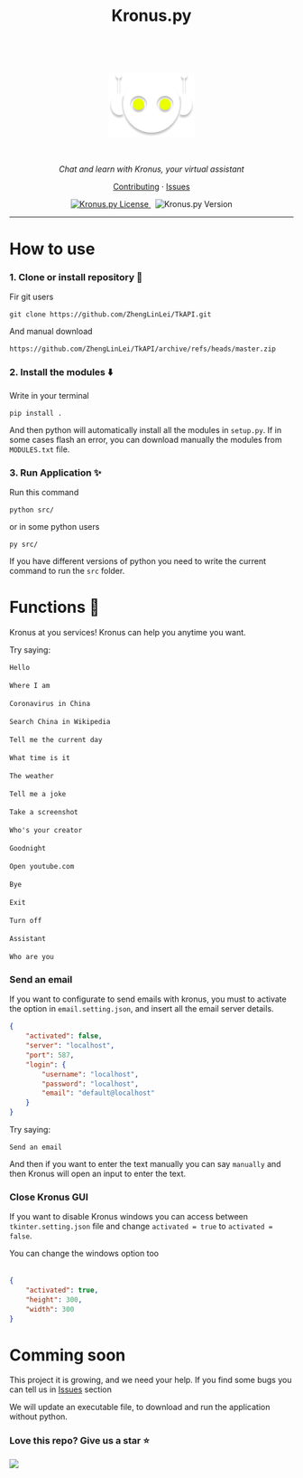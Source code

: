<h1 align="center">Kronus.py</h1>
<br>
<br>



<br>
<p align="center">
    <img src="./docs/kronus.png" alt="Kronus.py Logo" />
</p>

<br>



<p align="center">
  <i>Chat and learn with Kronus, your virtual assistant</i>
</p>

<p align="center">
  <a href="./CONTRIBUTING.md">Contributing</a>
  ·
  <a href="https://github.com/ZhengLinLei/Kronus.py/issues">Issues</a>
</p>

<p align="center">
  <a href="https://opensource.org/licenses/Apache-2.0">
    <img src="https://img.shields.io/badge/License-Apache%202.0-blue.svg" alt="Kronus.py License" />
  </a>&nbsp;
  <a>
    <img src="https://img.shields.io/badge/version-1.5-brightgreen" alt="Kronus.py Version" />
  </a>
</p>

<hr>








# How to use



### 1. Clone or install repository 📁

Fir git users
```
git clone https://github.com/ZhengLinLei/TkAPI.git
```

And manual download
```
https://github.com/ZhengLinLei/TkAPI/archive/refs/heads/master.zip
```


### 2. Install the modules ⬇️

Write in your terminal
```
pip install .
```

And then python will automatically install all the modules in `setup.py`. If in some cases flash an error, you can download manually the modules from `MODULES.txt` file.


### 3. Run Application ✨

Run this command
```
python src/
```

or in some python users
```
py src/
```

If you have different versions of python you need to write the current command to run the `src` folder.







# Functions 🤖

Kronus at you services! Kronus can help you anytime you want.

Try saying:
```
Hello

Where I am

Coronavirus in China

Search China in Wikipedia

Tell me the current day

What time is it

The weather

Tell me a joke

Take a screenshot

Who's your creator

Goodnight

Open youtube.com

Bye 

Exit

Turn off

Assistant

Who are you
```

### Send an email

If you want to configurate to send emails with kronus, you must to activate the option in `email.setting.json`, and insert all the email server details.
```JSON
{
    "activated": false,
    "server": "localhost",
    "port": 587,
    "login": {
        "username": "localhost",
        "password": "localhost",
        "email": "default@localhost"
    }
}
```

Try saying:
```
Send an email
```

And then if you want to enter the text manually you can say `manually` and then Kronus will open an input to enter the text.


### Close Kronus GUI

If you want to disable Kronus windows you can access between `tkinter.setting.json` file and change `activated = true` to `activated = false`.

You can change the windows option too
```JSON

{
    "activated": true,
    "height": 300,
    "width": 300
}

```




# Comming soon


This project it is growing, and we need your help. If you find some bugs you can tell us in <a href="https://github.com/ZhengLinLei/Kronus.py/issues">Issues</a> section


We will update an executable file, to download and run the application without python.






### Love this repo? Give us a star ⭐

<a href="./">
  <img src="https://img.shields.io/badge/Kronus.py-Rate-blue">
</a>